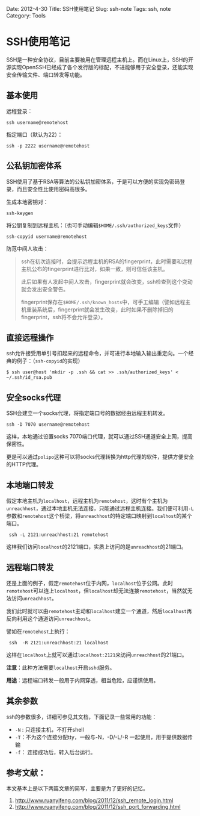 Date: 2012-4-30
Title: SSH使用笔记
Slug: ssh-note
Tags: ssh, note
Category: Tools

SSH使用笔记
===========

SSH是一种安全协议，目前主要被用在管理远程主机上。而在Linux上，SSH的开源实现OpenSSH已经成了各个发行版的标配，不进能够用于安全登录，还能实现安全传输文件、端口转发等功能。

基本使用
-----------
远程登录：

    ssh username@remotehost

指定端口（默认为22）：

    ssh -p 2222 username@remotehost

公私钥加密体系
--------------------
SSH使用了基于RSA等算法的公私钥加密体系，于是可以方便的实现免密码登录，而且安全性比使用密码高很多。

生成本地密钥对：

    ssh-keygen

将公钥复制到远程主机：（也可手动编辑`$HOME/.ssh/authorized_keys`文件） 

    ssh-copyid username@remotehost

防范中间人攻击：

>ssh在初次连接时，会提示远程主机的RSA的fingerprint，此时需要和远程主机公布的fingerprint进行比对，如果一致，则可信任该主机。
>
>此后如果有人发起中间人攻击，fingerprint就会改变，ssh检查到这个变动就会发出安全警告。
>
>fingerprint保存在`$HOME/.ssh/known_hosts`中，可手工编辑（譬如远程主机重装系统后，fingerprint就会发生改变，此时如果不删除掉旧的fingerprint，ssh将不会允许登录）。

直接远程操作
------------
ssh允许接受用单引号扣起来的远程命令，并可进行本地输入输出重定向。一个经典的例子：（`ssh-copyid`的实现）

    $ ssh user@host 'mkdir -p .ssh && cat >> .ssh/authorized_keys' < ~/.ssh/id_rsa.pub

安全socks代理
-------------
SSH会建立一个socks代理，将指定端口号的数据经由远程主机转发。

    ssh -D 7070 username@remotehost

这样，本地通过设置socks 7070端口代理，就可以通过SSH通道安全上网，提高保密性。

更是可以通过`polipo`这种可以将socks代理转换为http代理的软件，提供方便安全的HTTP代理。

本地端口转发
------------
假定本地主机为`localhost`，远程主机为`remotehost`，这时有个主机为`unreachhost`，通过本地主机无法连接，只能通过远程主机连接。我们便可利用`-L`参数和`remotehost`这个桥梁，将`unreachhost`的特定端口映射到`localhost`的某个端口。

     ssh -L 2121:unreachhost:21 remotehost

这样我们访问`localhost`的2121端口，实质上访问的是`unreachhost`的21端口。

远程端口转发
------------
还是上面的例子，假定`remotehost`位于内网，`localhost`位于公网。此时`remotehost`可以连上`localhost`，但`localhost`却无法连接`remotehost`，当然就无法访问`unreachhost`。

我们此时就可以由`remotehost`主动和`localhost`建立一个通道，然后`localhost`再反向利用这个通道访问`unreachhost`。

譬如在`remotehost`上执行：

     ssh  -R 2121:unreachhost:21 localhost

这样在`localhost`上就可以通过`localhost:2121`来访问`unreachhost`的21端口。

__注意__：此种方法需要`localhost`开启`sshd`服务。

__用途__：远程端口转发一般用于内网穿透，相当危险，应谨慎使用。

其余参数
--------
ssh的参数很多，详细可参见其文档，下面记录一些常用的功能：

* `-N` :  只连接主机，不打开shell
* `-T`：不为这个连接分配tty，一般与-N，-D/-L/-R 一起使用，用于提供数据传输
* `-f`： 连接成功后，转入后台运行。

参考文献：
----------
本文基本上是以下两篇文章的简写，主要是为了更好的记忆。

1. <http://www.ruanyifeng.com/blog/2011/12/ssh_remote_login.html>
2. <http://www.ruanyifeng.com/blog/2011/12/ssh_port_forwarding.html>


